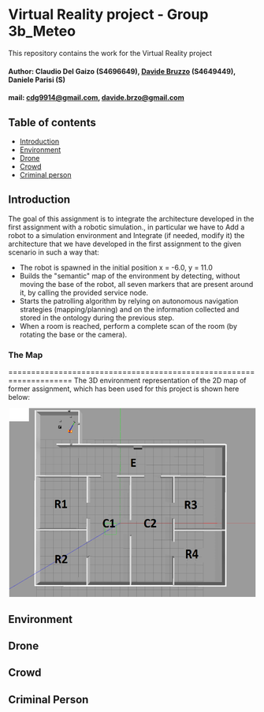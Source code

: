 # Virtual Reality project - Group 3b_Meteo

This repository contains the work for the Virtual Reality project 

#### Author: Claudio Del Gaizo (S4696649), [Davide Bruzzo](mailto:davide.brzo@gmail.com?subject=[GitHub]%20Source%20Han%20Sans) (S4649449), Daniele Parisi (S)

#### mail: cdg9914@gmail.com, davide.brzo@gmail.com

Table of contents
----------------------

* [Introduction](#introduction)
* [Environment](#environment)
* [Drone](#drone)
* [Crowd](#crowd)
* [Criminal person](#criminal-person)

## Introduction

The goal of this assignment is to integrate the architecture developed in the first assignment with a robotic simulation., in particular we have to Add a robot to a simulation environment and Integrate (if needed, modify it) the architecture that we have developed in the first assignment to the given scenario in such a way that:
* The robot is spawned in the initial position x = -6.0, y = 11.0
* Builds the "semantic" map of the environment by detecting, without moving the base of the robot, all seven markers that are present around it, by calling the provided service node.
* Starts the patrolling algorithm by relying on autonomous navigation strategies (mapping/planning) and on the information collected and stored in the ontology during the previous step.
* When a room is reached, perform a complete scan of the room (by rotating the base or the camera).

### The Map
====================================================================
The 3D environment representation of the 2D map of former assignment, which has been used for this project is shown here below:

<p><p align="center">
<img src="https://github.com/claudio-dg/assignment2/blob/main/media/GazeboMap.png?raw=true" width="500" />
<p>

	
## Environment

## Drone

	
## Crowd


## Criminal Person


